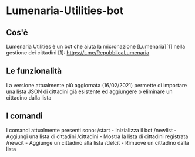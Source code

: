 # Lumenaria-Utilities-bot
## Cos'è
Lumenaria Utilities è un bot che aiuta la micronazione [Lumenaria][1] nella gestione dei cittadini
[1]: https://t.me/RepubblicaLumenaria
## Le funzionalità
La versione attualmente più aggiornata (16/02/2021) permette di importare una lista JSON di cittadini già esistente ed aggiungere o eliminare un cittadino dalla lista
## I comandi
I comandi attualmente presenti sono:
/start - Inizializza il bot
/newlist - Aggiungi una lista di cittadini
/cittadini - Mostra la lista di cittadini registrata
/newcit - Aggiunge un cittadino alla lista
/delcit - Rimuove un cittadino dalla lista
